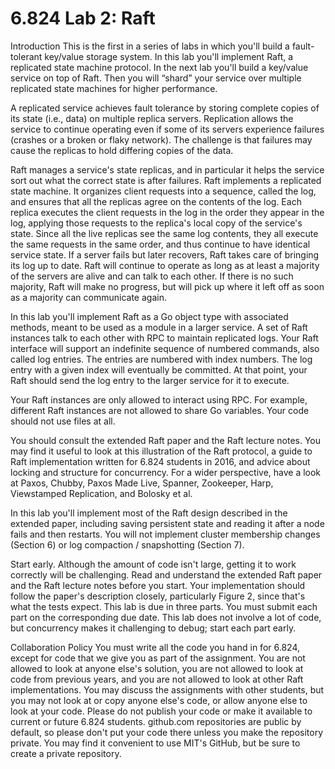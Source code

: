# 6.824 Lab 2: Raft

Introduction
This is the first in a series of labs in which you'll build a fault-tolerant key/value storage system. In this lab you'll implement Raft, a replicated state machine protocol. In the next lab you'll build a key/value service on top of Raft. Then you will “shard” your service over multiple replicated state machines for higher performance.

A replicated service achieves fault tolerance by storing complete copies of its state (i.e., data) on multiple replica servers. Replication allows the service to continue operating even if some of its servers experience failures (crashes or a broken or flaky network). The challenge is that failures may cause the replicas to hold differing copies of the data.

Raft manages a service's state replicas, and in particular it helps the service sort out what the correct state is after failures. Raft implements a replicated state machine. It organizes client requests into a sequence, called the log, and ensures that all the replicas agree on the contents of the log. Each replica executes the client requests in the log in the order they appear in the log, applying those requests to the replica's local copy of the service's state. Since all the live replicas see the same log contents, they all execute the same requests in the same order, and thus continue to have identical service state. If a server fails but later recovers, Raft takes care of bringing its log up to date. Raft will continue to operate as long as at least a majority of the servers are alive and can talk to each other. If there is no such majority, Raft will make no progress, but will pick up where it left off as soon as a majority can communicate again.

In this lab you'll implement Raft as a Go object type with associated methods, meant to be used as a module in a larger service. A set of Raft instances talk to each other with RPC to maintain replicated logs. Your Raft interface will support an indefinite sequence of numbered commands, also called log entries. The entries are numbered with index numbers. The log entry with a given index will eventually be committed. At that point, your Raft should send the log entry to the larger service for it to execute.

Your Raft instances are only allowed to interact using RPC. For example, different Raft instances are not allowed to share Go variables. Your code should not use files at all.

You should consult the extended Raft paper and the Raft lecture notes. You may find it useful to look at this illustration of the Raft protocol, a guide to Raft implementation written for 6.824 students in 2016, and advice about locking and structure for concurrency. For a wider perspective, have a look at Paxos, Chubby, Paxos Made Live, Spanner, Zookeeper, Harp, Viewstamped Replication, and Bolosky et al.

In this lab you'll implement most of the Raft design described in the extended paper, including saving persistent state and reading it after a node fails and then restarts. You will not implement cluster membership changes (Section 6) or log compaction / snapshotting (Section 7).

Start early. Although the amount of code isn't large, getting it to work correctly will be challenging.
Read and understand the extended Raft paper and the Raft lecture notes before you start. Your implementation should follow the paper's description closely, particularly Figure 2, since that's what the tests expect.
This lab is due in three parts. You must submit each part on the corresponding due date. This lab does not involve a lot of code, but concurrency makes it challenging to debug; start each part early.

Collaboration Policy
You must write all the code you hand in for 6.824, except for code that we give you as part of the assignment. You are not allowed to look at anyone else's solution, you are not allowed to look at code from previous years, and you are not allowed to look at other Raft implementations. You may discuss the assignments with other students, but you may not look at or copy anyone else's code, or allow anyone else to look at your code.
Please do not publish your code or make it available to current or future 6.824 students. github.com repositories are public by default, so please don't put your code there unless you make the repository private. You may find it convenient to use MIT's GitHub, but be sure to create a private repository.